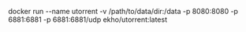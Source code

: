 docker run --name utorrent -v /path/to/data/dir:/data -p 8080:8080 -p 6881:6881 -p 6881:6881/udp ekho/utorrent:latest
